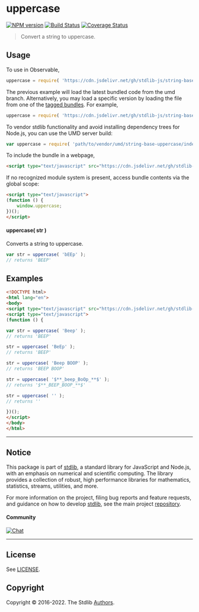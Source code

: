<!--

@license Apache-2.0

Copyright (c) 2022 The Stdlib Authors.

Licensed under the Apache License, Version 2.0 (the "License");
you may not use this file except in compliance with the License.
You may obtain a copy of the License at

   http://www.apache.org/licenses/LICENSE-2.0

Unless required by applicable law or agreed to in writing, software
distributed under the License is distributed on an "AS IS" BASIS,
WITHOUT WARRANTIES OR CONDITIONS OF ANY KIND, either express or implied.
See the License for the specific language governing permissions and
limitations under the License.

-->

# uppercase

[![NPM version][npm-image]][npm-url] [![Build Status][test-image]][test-url] [![Coverage Status][coverage-image]][coverage-url] <!-- [![dependencies][dependencies-image]][dependencies-url] -->

> Convert a string to uppercase.

<section class="intro">

</section>

<!-- /.intro -->



<section class="usage">

## Usage

To use in Observable,

```javascript
uppercase = require( 'https://cdn.jsdelivr.net/gh/stdlib-js/string-base-uppercase@umd/browser.js' )
```
The previous example will load the latest bundled code from the umd branch. Alternatively, you may load a specific version by loading the file from one of the [tagged bundles](https://github.com/stdlib-js/string-base-uppercase/tags). For example,

```javascript
uppercase = require( 'https://cdn.jsdelivr.net/gh/stdlib-js/string-base-uppercase@v0.0.2-umd/browser.js' )
```

To vendor stdlib functionality and avoid installing dependency trees for Node.js, you can use the UMD server build:

```javascript
var uppercase = require( 'path/to/vendor/umd/string-base-uppercase/index.js' )
```

To include the bundle in a webpage,

```html
<script type="text/javascript" src="https://cdn.jsdelivr.net/gh/stdlib-js/string-base-uppercase@umd/browser.js"></script>
```

If no recognized module system is present, access bundle contents via the global scope:

```html
<script type="text/javascript">
(function () {
    window.uppercase;
})();
</script>
```

#### uppercase( str )

Converts a string to uppercase.

```javascript
var str = uppercase( 'bEEp' );
// returns 'BEEP'
```

</section>

<!-- /.usage -->

<section class="examples">

## Examples

<!-- eslint no-undef: "error" -->

```html
<!DOCTYPE html>
<html lang="en">
<body>
<script type="text/javascript" src="https://cdn.jsdelivr.net/gh/stdlib-js/string-base-uppercase@umd/browser.js"></script>
<script type="text/javascript">
(function () {

var str = uppercase( 'Beep' );
// returns 'BEEP'

str = uppercase( 'BeEp' );
// returns 'BEEP'

str = uppercase( 'Beep BOOP' );
// returns 'BEEP BOOP'

str = uppercase( '$**_beep_BoOp_**$' );
// returns '$**_BEEP_BOOP_**$'

str = uppercase( '' );
// returns ''

})();
</script>
</body>
</html>
```

</section>

<!-- /.examples -->

<!-- Section for related `stdlib` packages. Do not manually edit this section, as it is automatically populated. -->

<section class="related">

</section>

<!-- /.related -->

<!-- Section for all links. Make sure to keep an empty line after the `section` element and another before the `/section` close. -->


<section class="main-repo" >

* * *

## Notice

This package is part of [stdlib][stdlib], a standard library for JavaScript and Node.js, with an emphasis on numerical and scientific computing. The library provides a collection of robust, high performance libraries for mathematics, statistics, streams, utilities, and more.

For more information on the project, filing bug reports and feature requests, and guidance on how to develop [stdlib][stdlib], see the main project [repository][stdlib].

#### Community

[![Chat][chat-image]][chat-url]

---

## License

See [LICENSE][stdlib-license].


## Copyright

Copyright &copy; 2016-2022. The Stdlib [Authors][stdlib-authors].

</section>

<!-- /.stdlib -->

<!-- Section for all links. Make sure to keep an empty line after the `section` element and another before the `/section` close. -->

<section class="links">

[npm-image]: http://img.shields.io/npm/v/@stdlib/string-base-uppercase.svg
[npm-url]: https://npmjs.org/package/@stdlib/string-base-uppercase

[test-image]: https://github.com/stdlib-js/string-base-uppercase/actions/workflows/test.yml/badge.svg?branch=v0.0.2
[test-url]: https://github.com/stdlib-js/string-base-uppercase/actions/workflows/test.yml?query=branch:v0.0.2

[coverage-image]: https://img.shields.io/codecov/c/github/stdlib-js/string-base-uppercase/main.svg
[coverage-url]: https://codecov.io/github/stdlib-js/string-base-uppercase?branch=main

<!--

[dependencies-image]: https://img.shields.io/david/stdlib-js/string-base-uppercase.svg
[dependencies-url]: https://david-dm.org/stdlib-js/string-base-uppercase/main

-->

[chat-image]: https://img.shields.io/gitter/room/stdlib-js/stdlib.svg
[chat-url]: https://gitter.im/stdlib-js/stdlib/

[stdlib]: https://github.com/stdlib-js/stdlib

[stdlib-authors]: https://github.com/stdlib-js/stdlib/graphs/contributors

[umd]: https://github.com/umdjs/umd
[es-module]: https://developer.mozilla.org/en-US/docs/Web/JavaScript/Guide/Modules

[deno-url]: https://github.com/stdlib-js/string-base-uppercase/tree/deno
[umd-url]: https://github.com/stdlib-js/string-base-uppercase/tree/umd
[esm-url]: https://github.com/stdlib-js/string-base-uppercase/tree/esm
[branches-url]: https://github.com/stdlib-js/string-base-uppercase/blob/main/branches.md

[stdlib-license]: https://raw.githubusercontent.com/stdlib-js/string-base-uppercase/main/LICENSE

</section>

<!-- /.links -->
